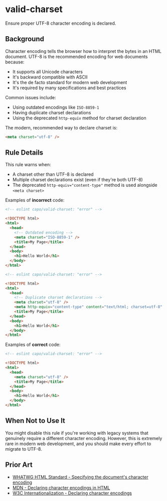 # valid-charset

Ensure proper UTF-8 character encoding is declared.

## Background

Character encoding tells the browser how to interpret the bytes in an HTML document. UTF-8 is the recommended encoding for web documents because:

- It supports all Unicode characters
- It's backward compatible with ASCII
- It's the de facto standard for modern web development
- It's required by many specifications and best practices

Common issues include:

- Using outdated encodings like `ISO-8859-1`
- Having duplicate charset declarations
- Using the deprecated `http-equiv` method for charset declaration

The modern, recommended way to declare charset is:

```html
<meta charset="utf-8" />
```

## Rule Details

This rule warns when:

- A charset other than UTF-8 is declared
- Multiple charset declarations exist (even if they're both UTF-8)
- The deprecated `http-equiv="content-type"` method is used alongside `<meta charset>`

Examples of **incorrect** code:

```html
<!-- eslint capo/valid-charset: "error" -->

<!DOCTYPE html>
<html>
  <head>
    <!-- Outdated encoding -->
    <meta charset="ISO-8859-1" />
    <title>My Page</title>
  </head>
  <body>
    <h1>Hello World</h1>
  </body>
</html>
```

```html
<!-- eslint capo/valid-charset: "error" -->

<!DOCTYPE html>
<html>
  <head>
    <!-- Duplicate charset declarations -->
    <meta charset="utf-8" />
    <meta http-equiv="content-type" content="text/html; charset=utf-8" />
    <title>My Page</title>
  </head>
  <body>
    <h1>Hello World</h1>
  </body>
</html>
```

Examples of **correct** code:

```html
<!-- eslint capo/valid-charset: "error" -->

<!DOCTYPE html>
<html>
  <head>
    <meta charset="utf-8" />
    <title>My Page</title>
  </head>
  <body>
    <h1>Hello World</h1>
  </body>
</html>
```

## When Not to Use It

You might disable this rule if you're working with legacy systems that genuinely require a different character encoding. However, this is extremely rare in modern web development, and you should make every effort to migrate to UTF-8.

## Prior Art

- [WHATWG HTML Standard - Specifying the document's character encoding](https://html.spec.whatwg.org/multipage/semantics.html#charset)
- [MDN - Declaring character encodings in HTML](https://developer.mozilla.org/en-US/docs/Web/HTML/Element/meta#charset)
- [W3C Internationalization - Declaring character encodings](https://www.w3.org/International/questions/qa-html-encoding-declarations)
